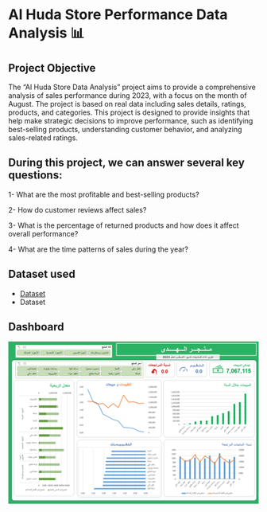 # Al Huda Store Performance Data Analysis   📊

## Project Objective
The “Al Huda Store Data Analysis” project aims to provide a comprehensive analysis of sales performance during 2023, with a focus on the month of August. The project is based on real data including sales details, ratings, products, and categories. This project is designed to provide insights that help make strategic decisions to improve performance, such as identifying best-selling products, understanding customer behavior, and analyzing sales-related ratings.


## During this project, we can answer several key questions:
1- What are the most profitable and best-selling products?

2- How do customer reviews affect sales?

3- What is the percentage of returned products and how does it affect overall performance?

4- What are the time patterns of sales during the year?


## Dataset used
- [Dataset]([https://pages.github.com/](https://github.com/Abdulrahman-hussen/Data-analysis-of-Al-Huda-Store-performance/blob/main/(dataset)Al%20Huda.csv))
- <a harf="https://github.com/Abdulrahman-hussen/Data-analysis-of-Al-Huda-Store-performance/blob/main/(dataset)Al%20Huda.csv">Dataset</a>

## Dashboard

![Dashboard](Dashboard.png)


